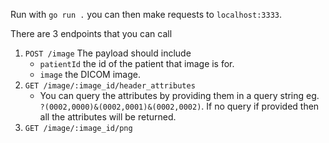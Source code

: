 Run with `go run .` you can then make requests to `localhost:3333`.

There are 3 endpoints that you can call
1. `POST /image` The payload should include
	- `patientId` the id of the patient that image is for.
	- `image` the DICOM image.
2. `GET /image/:image_id/header_attributes`
	- You can query the attributes by providing them in a query string eg. `?(0002,0000)&(0002,0001)&(0002,0002)`.
	If no query if provided then all the attributes will be returned.
3. `GET /image/:image_id/png`
